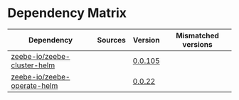 # Dependency Matrix

Dependency | Sources | Version | Mismatched versions
---------- | ------- | ------- | -------------------
[zeebe-io/zeebe-cluster-helm](https://github.com/zeebe-io/zeebe-cluster-helm) |  | [0.0.105](https://github.com/zeebe-io/zeebe-cluster-helm/releases/tag/v0.0.105) | 
[zeebe-io/zeebe-operate-helm](https://github.com/zeebe-io/zeebe-operate-helm) |  | [0.0.22](https://github.com/zeebe-io/zeebe-operate-helm/releases/tag/v0.0.22) | 
